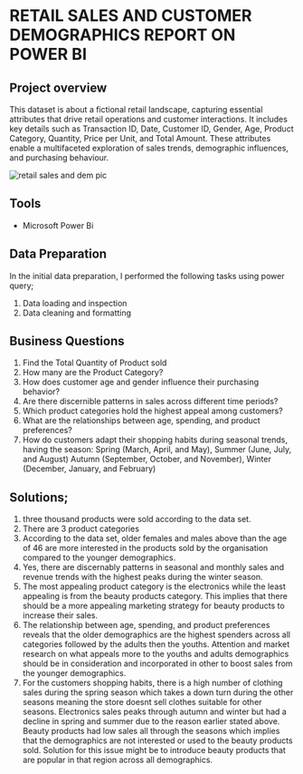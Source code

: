
# RETAIL SALES AND CUSTOMER DEMOGRAPHICS REPORT ON POWER BI
## Project overview
This dataset is about a fictional retail landscape, capturing essential attributes that drive retail 
operations and customer interactions. It includes key details such as Transaction ID, Date, Customer ID, 
Gender, Age, Product Category, Quantity, Price per Unit, and Total Amount. These attributes enable a 
multifaceted exploration of sales trends, demographic influences, and purchasing behaviour.

![retail sales and dem pic](https://github.com/user-attachments/assets/d008b2be-837a-471f-9287-0a74b964bf8f)

## Tools
- Microsoft Power Bi

## Data Preparation
In the initial data preparation, I performed the following tasks using power query;
1. Data loading and inspection
2. Data cleaning and formatting


## Business Questions
1. Find the Total Quantity of Product sold 
2. How many are the Product Category?
3. How does customer age and gender influence their purchasing behavior?
4. Are there discernible patterns in sales across different time periods?
5. Which product categories hold the highest appeal among customers?
6. What are the relationships between age, spending, and product preferences?
7. How do customers adapt their shopping habits during seasonal trends, having the season:
Spring (March, April, and May), Summer (June, July, and August) Autumn (September, 
October, and November), Winter (December, January, and February)


## Solutions;
1. three thousand products were sold according to the data set.
2. There are 3 product categories
3.  According to the data set, older females and males above than the age of 46 are more interested in the products sold by the organisation compared to the younger demographics.
4. Yes, there are discernably patterns in seasonal and monthly sales and revenue trends with the highest peaks during the winter season. 
5. The most appealing product category is the electronics while the least appealing is from the beauty products category. This implies that there should be a more appealing marketing strategy for beauty products to increase their sales.
6. The relationship between age, spending, and product preferences reveals that the older demographics are the highest spenders across all categories followed by the adults then the youths. Attention and market research on what appeals more to the youths and adults demographics should be in consideration and incorporated in other to boost sales from the younger demographics.
7. For the customers shopping habits, there is a high number of clothing sales during the spring season which takes a down turn during the other seasons meaning the store doesnt sell clothes suitable for other seasons. Electronics sales peaks through autumn and winter but had a decline in spring and summer due to the reason earlier stated above. Beauty products had low sales all through the seasons which implies that the demographics are not interested or used to the beauty products sold. Solution for this issue might be to introduce beauty products that are popular in that region across all demographics. 


